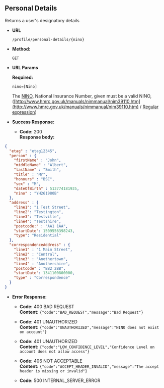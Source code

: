 Personal Details
----
  Returns a user's designatory details

* **URL**

  `/profile/personal-details/{nino}`

* **Method:**

  `GET`

*  **URL Params**

   **Required:**

   `nino=[Nino]`

   The [NINO](https://github.com/hmrc/domain/blob/master/src/main/scala/uk/gov/hmrc/domain/Nino.scala#L21), National Insurance Number, given must be a valid NINO, ([http://www.hmrc.gov.uk/manuals/nimmanual/nim39110.htm](http://www.hmrc.gov.uk/manuals/nimmanual/nim39110.htm) / [Regular expression](https://github.com/hmrc/domain/blob/master/src/main/scala/uk/gov/hmrc/domain/Nino.scala#L36))


* **Success Response:**

  * **Code:** 200 <br />
    **Response body:**

```json
{
  "etag" : "etag12345",
  "person" : {
    "firstName" : "John",
    "middleName" : "Albert",
    "lastName" : "Smith",
    "title" : "Mr",
    "honours" : "BSC",
    "sex" : "M",
    "dateOfBirth" : 513774181935,
    "nino" : "YH261980B"
  },
  "address" : {
    "line1": "1 Test Street",
    "line2": "Testington",
    "line3": "Testville",
    "line4": "Testshire",
    "postcode:" : "AA1 1AA",
    "startDate": 1509556398243,
    "type": "Residential"
  },
  "correspondenceAddress" : {
    "line1" : "1 Main Street",
    "line2" : "Central",
    "line3" : "Anothertown",
    "line4" : "Anothershire",
    "postcode" : "BB2 2BB",
    "startDate": 1341100800000,
    "type" : "Correspondence"
  }
}
```

* **Error Response:**

  * **Code:** 400 BAD REQUEST <br />
    **Content:** `{"code":"BAD_REQUEST","message":"Bad Request"}`

  * **Code:** 401 UNAUTHORIZED <br />
    **Content:** `{"code":"UNAUTHORIZED","message":"NINO does not exist on account"}`

  * **Code:** 401 UNAUTHORIZED <br />
    **Content:** `{"code":"LOW_CONFIDENCE_LEVEL","Confidence Level on account does not allow access"}`

  * **Code:** 406 NOT ACCEPTABLE <br />
    **Content:** `{"code":"ACCEPT_HEADER_INVALID","message":"The accept header is missing or invalid"}`

  * **Code:** 500 INTERNAL_SERVER_ERROR <br />


